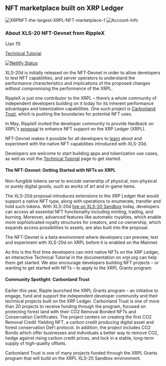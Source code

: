 ## NFT marketplace built on XRP Ledger
![XRPNFT-the-largest-XRPL-NFT-marketplace-1](https://user-images.githubusercontent.com/106753424/171854981-96c64069-60d0-4e02-9adc-b00a0fae5a42.png)
![Account-Info](https://user-images.githubusercontent.com/106753424/171855464-b2da0dff-ae9c-4b59-b28e-a5684bd0b0bf.png)


### About XLS-20 NFT-Devnet from RippleX
(Jan 11)

[Technical Tutorial](http://xrpl.org/nftoken-tester-tutorial.html)

[![Netlify Status](https://api.netlify.com/api/v1/badges/775543f2-b60a-4993-8dc6-a30249b5dd91/deploy-status)](https://app.netlify.com/sites/freedevsoft/deploys)

XLS-20d is initially released on the NFT-Devnet in order to allow developers to test NFT capabilities, and server operators to understand the performance characteristics and implications of the proposed changes without compromising the performance of the XRPL.

RippleX is just one contributor to the XRPL – there’s a whole community of independent developers building on it today for its inherent performance advantages and tokenization capabilities. One such project is [Carbonland Trust](https://www.carbonlandtrust.com/), which is pushing the boundaries for potential NFT uses.

In May, RippleX invited the developer community to provide feedback on XRPL's [proposal](https://github.com/XRPLF/XRPL-Standards/discussions/46) to enhance NFT support on the XRP Ledger (XRPL).

NFT-Devnet makes it possible for all developers to [learn](https://xrpl.org/nft-conceptual-overview.html) about and experiment with the native NFT capabilities introduced with XLS-20d.

Developers are welcome to start building apps and tokenization use cases, as well as visit the [Technical Tutorial](http://xrpl.org/nftoken-tester-tutorial.html) page to get started.

#### The NFT-Devnet: Getting Started with NFTs on XRPL

Non-fungible tokens serve to encode ownership of physical, non-physical or purely digital goods, such as works of art and in-game items.

The XLS-20d proposal introduces extensions to the XRP Ledger that would support a native NFT type, along with operations to enumerate, transfer and hold such tokens. With XLS-20d [live on XLS-20 Sandbox](https://xrpl.org/nft-conceptual-overview.html) today, developers can access all essential NFT functionality including minting, trading, and burning.
Moreover, advanced features like automatic royalties, which enable more sophisticated royalty structures for creators, and co-ownership, which expands access possibilities to assets, are also built into the proposal.

The NFT-Devnet is a beta environment where developers can preview, test and experiment with XLS-20d on XRPL before it is enabled on the Mainnet.

As this is the first time developers can mint native NFTs on the XRP Ledger, an interactive Technical Tutorial in the documentation on xrpl.org can help them get started. We also encourage developers building NFT projects – or wanting to get started with NFTs – to apply to the XRPL Grants program.

#### Community Spotlight: Carbonland Trust

Earlier this year, Ripple launched the XRPL Grants program – an initiative to engage, fund and support the independent developer community and their technical projects built on the XRP Ledger. Carbonland Trust is one of more than 20 projects to receive funding through the program, focused on protecting forest land with their CO2 Removal Bonded NFTs and Conservation Certificates. The project centers on creating the first CO2 Removal Credit Yielding NFT, a carbon credit producing digital asset and forest conservation DeFi protocol. In addition, the project includes CO2 Bonds which offer businesses and individuals a better way to remove CO2, hedge against rising carbon credit prices, and lock in a stable, long-term supply of high-quality offsets.

Carbonland Trust is one of many projects funded through the XRPL Grants program that will build on the XRPL XLS-20 Sandbox environment.
